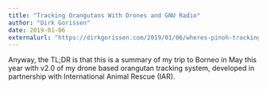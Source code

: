 ```yaml
---
title: "Tracking Orangutans With Drones and GNU Radio"
author: "Dirk Gorissen"
date: 2019-01-06
externalurl: "https://dirkgorissen.com/2019/01/06/wheres-pinoh-tracking-orangutans-with-drones-and-gnu-radio/"
---
```

Anyway, the TL;DR is that this is a summary of my trip to Borneo in May this year with v2.0 of my drone based orangutan tracking system, developed in partnership with International Animal Rescue (IAR).

